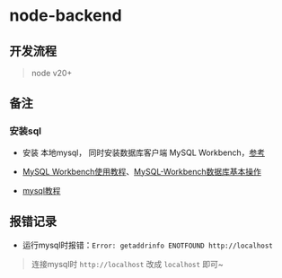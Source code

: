 # node-backend 

## 开发流程

> node v20+





## 备注


### 安装sql

-  安装 本地mysql， 同时安装数据库客户端 MySQL Workbench，[参考](https://blog.csdn.net/bigge_L/article/details/118766906)

- [MySQL Workbench使用教程](https://blog.csdn.net/weixin_48131807/article/details/123133538)、[MySQL-Workbench数据库基本操作](https://blog.csdn.net/jsugs/article/details/124176899)

- [mysql教程](https://www.runoob.com/mysql/mysql-tutorial.html)



## 报错记录

- 运行mysql时报错：`Error: getaddrinfo ENOTFOUND http://localhost`
> 连接mysql时 `http://localhost` 改成 `localhost` 即可~

